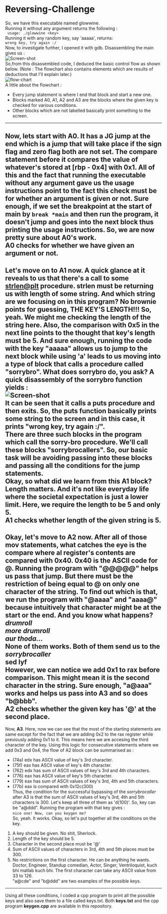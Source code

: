 # Reversing-Challenge

So, we have this executable named glowwine. <br>
Running it without any argument returns the following : <br>
` usage: ./glowwine <key>` <br>
Running it with any random key, say 'aaaaa', returns: <br>
` wrong key, try again :/ ` <br>
Now, to investigate further, I opened it with gdb. Disassembling the main gives us : <br>
![Screen-shot](https://github.com/angad-k/Reversing-Challenge/blob/master/Screenshot%20from%202020-03-19%2021-39-08.png) <br>
So,from this disassembled code, I deduced the basic control flow as shown below.
(Note : The flowchart also contains elements which are results of deductions that I'll explain later.)<br>
![flow-chart](https://github.com/angad-k/Reversing-Challenge/blob/master/New%20Doc%202020-03-19%2021.21.41(2).jpg) <br>
A little about the flowchart : <br>
- Every jump statement is where I end that block and start a new one. <br>
- Blocks marked A0, A1, A2 and A3 are the blocks where the given key is checked for various conditions. <br>
- Other blocks which are not labelled basically print something to the screen. <br>
---
Now, lets start with **A0**. It has a JG jump at the end which is a jump that will take place if the sign flag and zero flag both are not set. The compare statement before it compares the value of whatever's stored at [rbp - 0x4] with 0x1. All of this and the fact that running the executable without any argument gave us the usage instructions point to the fact this check must be for whether an argument is given or not. Sure enough, if we set the breakpoint at the start of main by `break *main` and then run the program, it doesn't jump and goes into the next block thus printing the usage instructions. So, we are now pretty sure about A0's work.<br>
**A0 checks for whether we have given an argument or not.**<br>
---
Let's move on to **A1** now. A quick glance at it reveals to us that there's a call to some <strlen@plt> procedure. strlen must be returning us with length of some string. And which string are we focusing on in this program? No brownie points for guessing, THE KEY'S LENGTH!!! So, yeah. We might me checking the length of the string here. Also, the comparison with 0x5 in the next line points to the thought that key's length must be 5. And sure enough, running the code with the key "aaaaa" allows us to jump to the next block while using 'a' leads to us moving into a type of block that calls a procedure called "sorrybro". What does sorrybro do, you ask? A quick disassembly of the sorrybro function yields : <br> 
![Screen-shot](https://github.com/angad-k/Reversing-Challenge/blob/master/Screenshot%20from%202020-03-19%2022-52-05.png) <br>
It can be seen that it calls a puts procedure and then exits. So, the puts function basically prints some string to the screen and in this case, it prints "wrong key, try again :/". <br>
There are three such blocks in the program which call the sorry-bro procedure. We'll call these blocks "sorrybrocallers". So, our basic task will be avoiding passing into these blocks and passing all the conditions for the jump statements.<br>
Okay, so what did we learn from this A1 block? Length matters. And it's not like everyday life where the societal expectation is just a lower limit. Here, we require the length to be 5 and only 5.<br>
**A1 checks whether length of the given string is 5.**<br>
---
Okay, let's move to **A2** now. After all of those mov statements, what catches the eye is the compare where al register's contents are compared with 0x40. 0x40 is the ASCII code for **@**. Running the program with "@@@@@" helps us pass that jump. But there must be the restriction of being equal to @ on only one character of the string. To find out which is that, we run the program with "@aaaa" and "aaaa@" because intuitively that character might be at the start or the end. And you know what happens?<br>
*drumroll*<br>
*more drumroll*<br>
*aur thoda...*<br>
None of them works. Both of them send us to the *sorrybrocaller*<br>
**sed lyf** <br>
However, we can notice we add 0x1 to rax before comparison. This might mean it is the second character in the string.
Sure enough, "a@aaa" works and helps us pass into A3 and so does "b@bbb". <br>
**A2 checks whether the given key has '@' at the second place.**<br>
---
Now, **A3**. Here, now we can see that the most of the starting statements are same except for the fact that we are adding 0x2 to the rax register while previously adding 0x1 to it. This means here we are accesing the third character of the key. Using this logic for consecutive statements where we add 0x3 and 0x4, the flow of A2 block can be summarised as : <br>
- (74a) edx has ASCII value of key's 3rd character. <br>
- (75f) eax has ASCII value of key's 4th character. <br>
- (762) edx has sum of ASCII values of key's 3rd and 4th characters. <br>
- (776) eax has ASCII value of key's 5th character. <br>
- (779) eax has sum of ASCII values of key's 3rd, 4th and 5th characters. <br>
- (77b) eax is compared with 0x12c(300) <br>
Thus, the condition for the successful bypassing of the *sorrybrocaller* after A3 is that the sum of ASCII values of key's 3rd, 4th and 5th characters is 300. Let's keep all three of them as 'd(100)'. So, key can be "a@ddd". Running the program with that key gives : <br>
`nice one! Now, can you keygen me?` <br>
So, yeah. It works. 
Okay, so let's put together all the conditions on the key. <br>
1) A key should be given. No shit, Sherlock. <br>
2) Length of the key should be 5.<br>
3) Character in the second place must be '@'<br>
4) Sum of ASCII values of characters in 3rd, 4th and 5th places must be 300.<br>
5) No restrictions on the first character. He can be anything he wants. Doctor, Engineer, Standup comedian, Actor, Singer, Ventriloquist, kuch bhi matlab kuch bhi. The first character can take any ASCII value from 33 to 126.<br>
"a@cde" and "b@ddd" are two examples of the possible keys.
---
Using all these conditions, I coded a cpp program to print all the possible keys and also save them to a file called keys.txt. Both **keys.txt** and the cpp program **keygen.cpp** are available in this repository.



